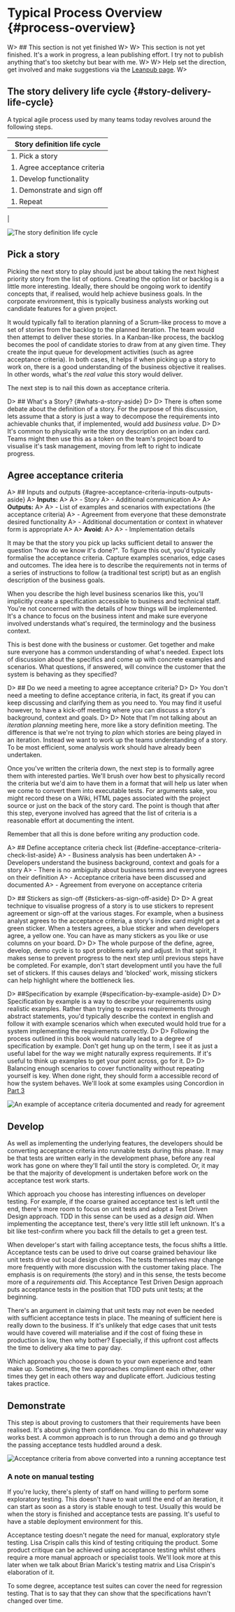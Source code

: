# Typical Process Overview {#process-overview}

W> ## This section is not yet finished
W>
W> This section is not yet finished. It's a work in progress, a lean publishing effort. I try not to publish anything that's too sketchy but bear with me.
W>
W> Help set the direction, get involved and make suggestions via the [Leanpub page](https://leanpub.com/essential_acceptance_testing).
W>

## The story delivery life cycle {#story-delivery-life-cycle}

A typical agile process used by many teams today revolves around the following steps.

| Story definition life cycle  |
|------------------------------|
|1. Pick a story               |
|1. Agree acceptance criteria  |
|1. Develop functionality      |
|1. Demonstrate and sign off   |
|1. Repeat                     |
|

![The story definition life cycle](images/story_lifecycle.png)

## Pick a story

Picking the next story to play should just be about taking the next highest priority story from the list of options. Creating the option list or backlog is a little more interesting. Ideally, there should be ongoing work to identify concepts that, if realised, would help achieve business goals. In the corporate environment, this is typically business analysts working out candidate features for a given project.

It would typically fall to iteration planning of a Scrum-like process to move a set of stories from the backlog to the planned iteration. The team would then attempt to deliver these stories. In a Kanban-like process, the backlog becomes the pool of candidate stories to draw from at any given time. They create the input queue for development activities (such as agree acceptance criteria). In both cases, it helps if when picking up a story to work on, there is a good understanding of the business objective it realises. In other words, what's the _real value_ this story would deliver.

The next step is to nail this down as acceptance criteria.

D> ## What's a Story? {#whats-a-story-aside}
D>
D> There is often some debate about the definition of a story. For the purpose of this discussion, lets assume that a story is just a way to decompose the requirements into achievable chunks that, if implemented, would add _business value_.
D>
D> It's common to physically write the story description on an index card. Teams might then use this as a token on the team's project board to visualise it's task management, moving from left to right to indicate progress.


## Agree acceptance criteria

A> ## Inputs and outputs {#agree-acceptance-criteria-inputs-outputs-aside}
A> **Inputs:**
A>
A> - Story
A> - Additional communication
A>
A> **Outputs:**
A>
A> - List of examples and scenarios with expectations (the acceptance criteria)
A> - Agreement from everyone that these demonstrate desired functionality
A> - Additional documentation or context in whatever form is appropriate
A>
A> **Avoid:**
A>
A> - Implementation details


It may be that the story you pick up lacks sufficient detail to answer the question "how do we know it's done?". To figure this out, you'd typically formalise the acceptance criteria. Capture examples scenarios, edge cases and outcomes. The idea here is to describe the requirements not in terms of a series of instructions to follow (a traditional test script) but as an english description of the business goals.

When you describe the high level business scenarios like this, you'll implicitly create a specification accessible to business and technical staff. You're not concerned with the details of how things will be implemented. It's a chance to focus on the business intent and make sure everyone involved understands what's required, the terminology and the business context.

This is best done with the business or customer. Get together and make sure everyone has a common understanding of what's needed. Expect lots of discussion about the specifics and come up with concrete examples and scenarios. What questions, if answered, will convince the customer that the system is behaving as they specified?

D> ## Do we need a meeting to agree acceptance criteria?
D>
D> You don't need a meeting to define acceptance criteria, in fact, its great if you can keep discussing and clarifying them as you need to. You may find it useful however, to have a kick-off meeting where you can discuss a story's background, context and goals.
D>
D> Note that I'm not talking about an _iteration planning_ meeting here, more like a story definition meeting. The difference is that we're not trying to _plan_ which stories are being played in an iteration. Instead we want to work up the teams understanding of a story. To be most efficient, some analysis work should have already been undertaken.

Once you've written the criteria down, the next step is to formally agree them with interested parties. We'll brush over how best to physically record the criteria but we'd aim to have them in a format that will help us later when we come to convert them into executable tests. For arguments sake, you might record these on a Wiki, HTML pages associated with the project source or just on the back of the story card. The point is though that after this step, everyone involved has agreed that the list of criteria is a reasonable effort at documenting the intent.

Remember that all this is done before writing any production code.

A> ## Define acceptance criteria check list {#define-acceptance-criteria-check-list-aside}
A> - Business analysis has been undertaken
A> - Developers understand the business background, context and goals for a story
A> - There is no ambiguity about business terms and everyone agrees on their definition
A> - Acceptance criteria have been discussed and documented
A> - Agreement from everyone on acceptance criteria

D> ## Stickers as sign-off {#stickers-as-sign-off-aside}
D>
D> A great technique to visualise progress of a story is to use stickers to represent agreement or sign-off at the various stages. For example, when a business analyst agrees to the acceptance criteria, a story's index card might get a green sticker. When a testers agrees, a blue sticker and when developers agree, a yellow one. You can have as many stickers as you like or use columns on your board.
D>
D> The whole purpose of the define, agree, develop, demo cycle is to spot problems early and adjust. In that spirit, it makes sense to prevent progress to the next step until previous steps have be completed. For example, don't start development until you have the full set of stickers. If this causes delays and 'blocked' work, missing stickers can help highlight where the bottleneck lies.

D> ##Specification by example {#specification-by-example-aside}
D>
D> Specification by example is a way to describe your requirements using realistic examples. Rather than trying to express requirements through abstract statements, you'd typically describe the context in english and follow it with example scenarios which when executed would hold true for a system implementing the requirements correctly.
D>
D> Following the process outlined in this book would naturally lead to a degree of specification by example. Don't get hung up on the term, I see it as just a useful label for the way we might naturally express requirements. If it's useful to think up examples to get your point across, go for it.
D>
D> Balancing enough scenarios to cover functionality without repeating yourself is key. When done right, they should form a accessible record of how the system behaves. We'll look at some examples using Concordion in [Part 3](#part3)

![An example of acceptance criteria documented and ready for agreement](images/example_spec.png)



## Develop

As well as implementing the underlying features, the developers should be converting acceptance criteria into runnable tests during this phase. It may be that tests are written early in the development phase, before any real work has gone on where they'll fail until the story is completed. Or, it may be that the majority of development is undertaken before work on the acceptance test work starts.

Which approach you choose has interesting influences on developer testing. For example, if the coarse grained acceptance test is left until the end, there's more room to focus on unit tests and adopt a Test Driven Design approach. TDD in this sense can be used as a _design aid_. When implementing the acceptance test, there's very little still left unknown. It's a bit like test-confirm where you back fill the details to get a green test.

When developer's start with failing acceptance tests, the focus shifts a little. Acceptance tests can be used to drive out coarse grained behaviour like unit tests drive out local design choices. The tests themselves may change more frequently with more discussion with the customer taking place. The emphasis is on requirements (the story) and in this sense, the tests become more of a _requirements aid_. This Acceptance Test Driven Design approach puts acceptance tests in the position that TDD puts unit tests; at the beginning.

There's an argument in claiming that unit tests may not even be needed with sufficient acceptance tests in place. The meaning of sufficient here is really down to the business. If it's unlikely that edge cases that unit tests would have covered will materialise and if the cost of fixing these in production is low, then why bother? Especially, if this upfront cost affects the time to delivery aka time to pay day.

Which approach you choose is down to your own experience and team make up. Sometimes, the two approaches compliment each other, other times they get in each others way and duplicate effort. Judicious testing takes practice.



## Demonstrate

This step is about proving to customers that their requirements have been realised. It's about giving them confidence. You can do this in whatever way works best. A common approach is to run through a demo and go through the passing acceptance tests huddled around a desk.

![Acceptance criteria from above converted into a running acceptance test](images/example_spec_passing.png)


### A note on manual testing

If you're lucky, there's plenty of staff on hand willing to perform some exploratory testing. This doesn't have to wait until the end of an iteration, it can start as soon as a story is stable enough to test. Usually this would be when the story is finished and acceptance tests are passing. It's useful to have a stable deployment environment for this.

Acceptance testing doesn't negate the need for manual, exploratory style testing. Lisa Crispin calls this kind of testing critiquing the product. Some product critique can be achieved using acceptance testing whilst others require a more manual approach or specialist tools. We'll look more at this later when we talk about Brian Marick's testing matrix and Lisa Crispin's elaboration of it.

To some degree, acceptance test suites can cover the need for regression testing. That is to say that they can show that the specifications havn't changed over time.
